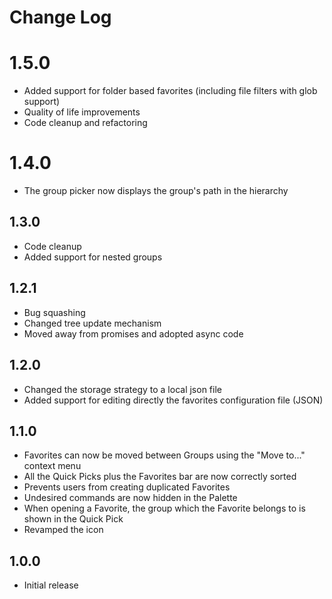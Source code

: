 # Change Log

# 1.5.0
- Added support for folder based favorites (including file filters with glob support)
- Quality of life improvements
- Code cleanup and refactoring

# 1.4.0
- The group picker now displays the group's path in the hierarchy

## 1.3.0
- Code cleanup
- Added support for nested groups

## 1.2.1
- Bug squashing
- Changed tree update mechanism
- Moved away from promises and adopted async code

## 1.2.0
- Changed the storage strategy to a local json file
- Added support for editing directly the favorites configuration file (JSON)
## 1.1.0

- Favorites can now be moved between Groups using the "Move to..." context menu
- All the Quick Picks plus the Favorites bar are now correctly sorted
- Prevents users from creating duplicated Favorites
- Undesired commands are now hidden in the Palette
- When opening a Favorite, the group which the Favorite belongs to is shown in the Quick Pick
- Revamped the icon

## 1.0.0

- Initial release